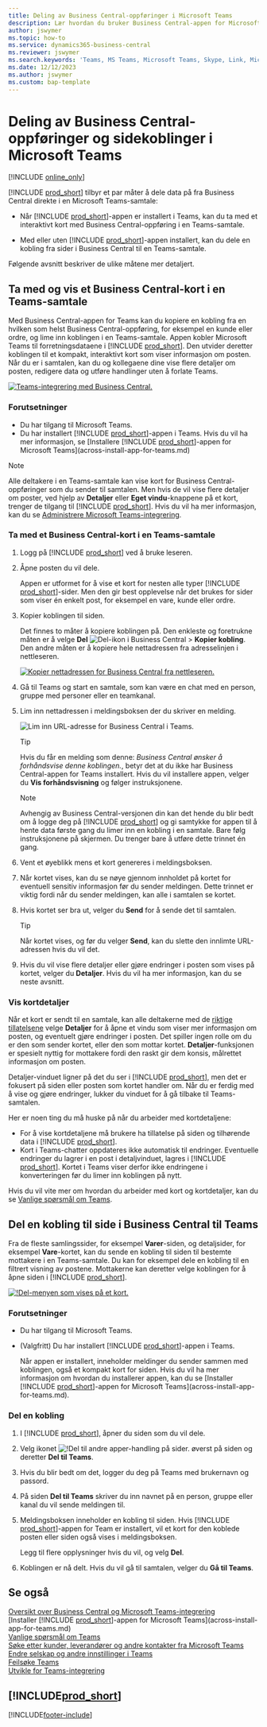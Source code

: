 ```yaml
---
title: Deling av Business Central-oppføringer i Microsoft Teams
description: Lær hvordan du bruker Business Central-appen for Microsoft Teams.
author: jswymer
ms.topic: how-to
ms.service: dynamics365-business-central
ms.reviewer: jswymer
ms.search.keywords: 'Teams, MS Teams, Microsoft Teams, Skype, Link, Microsoft 365, collaborate, collaboration, teamwork, share records'
ms.date: 12/12/2023
ms.author: jswymer
ms.custom: bap-template
---
```


# Deling av Business Central-oppføringer og sidekoblinger i Microsoft Teams

[!INCLUDE [online_only](includes/online_only.md)]

[!INCLUDE [prod_short](includes/prod_short.md)] tilbyr et par måter å dele data på fra Business Central direkte i en Microsoft Teams-samtale:

<!-- 
## Overview
In this article, you'll learn how to use the app to share [!INCLUDE [prod_short](includes/prod_short.md)] records, like a customer, sales order, or invoice, with coworkers in a Teams conversation.
The [!INCLUDE [prod_short](includes/prod_short.md)] app lets you:
[!INCLUDE [prod_short](includes/prod_short.md)] offers an app that connects Microsoft Teams to your business data in [!INCLUDE [prod_short](includes/prod_short.md)], so you can quickly share details across team members and respond faster to inquiries. In this article, you'll learn how to use the app to share [!INCLUDE [prod_short](includes/prod_short.md)] records, like a customer, sales order, or invoice, with coworkers in a Teams conversation.

-->
- Når [!INCLUDE [prod_short](includes/prod_short.md)]-appen er installert i Teams, kan du ta med et interaktivt kort med Business Central-oppføring i en Teams-samtale.

<!--   Copy a link from any Business Central record, like a customer or sales order, then paste the link into a Teams conversation. The app connects Microsoft Teams to your business data in [!INCLUDE [prod_short](includes/prod_short.md)]. It then expands the link into a compact, interactive card that displays information about the record. Once in the conversation, you and coworkers can view more details about the record, edit data, and take action&mdash;without leaving Teams.

  [![Teams integration with Business Central.](media/teams-intro-v3.png)](media/teams-intro-v3.png#lightbox)-->

- Med eller uten [!INCLUDE [prod_short](includes/prod_short.md)]-appen installert, kan du dele en kobling fra sider i Business Central til en Teams-samtale.

  <!-- ![!The Share menu displayed on a card.](media/teams-share-link.png "The Share menu displayed on a card.")-->

Følgende avsnitt beskriver de ulike måtene mer detaljert.

## Ta med og vis et Business Central-kort i en Teams-samtale

Med Business Central-appen for Teams kan du kopiere en kobling fra en hvilken som helst Business Central-oppføring, for eksempel en kunde eller ordre, og lime inn koblingen i en Teams-samtale. Appen kobler Microsoft Teams til forretningsdataene i [!INCLUDE [prod_short](includes/prod_short.md)]\. Den utvider deretter koblingen til et kompakt, interaktivt kort som viser informasjon om posten. Når du er i samtalen, kan du og kollegaene dine vise flere detaljer om posten, redigere data og utføre handlinger uten å forlate Teams.

[![Teams-integrering med Business Central.](media/teams-intro-vBC20.png)](media/teams-intro-vBC20.png#lightbox)

### Forutsetninger

- Du har tilgang til Microsoft Teams.
- Du har installert [!INCLUDE [prod_short](includes/prod_short.md)]-appen i Teams. Hvis du vil ha mer informasjon, se [Installere [!INCLUDE [prod_short](includes/prod_short.md)]-appen for Microsoft Teams](across-install-app-for-teams.md)

> [!NOTE]
> Alle deltakere i en Teams-samtale kan vise kort for Business Central-oppføringer som du sender til samtalen. Men hvis de vil vise flere detaljer om poster, ved hjelp av **Detaljer** eller **Eget vindu**-knappene på et kort, trenger de tilgang til [!INCLUDE [prod_short](includes/prod_short.md)]. Hvis du vil ha mer informasjon, kan du se [Administrere Microsoft Teams-integrering](admin-teams-integration.md#minimum-requirements-1).

### Ta med et Business Central-kort i en Teams-samtale

1. Logg på [!INCLUDE [prod_short](includes/prod_short.md)] ved å bruke leseren.
2. Åpne posten du vil dele.

    Appen er utformet for å vise et kort for nesten alle typer [!INCLUDE [prod_short](includes/prod_short.md)]-sider. Men den gir best opplevelse når det brukes for sider som viser én enkelt post, for eksempel en vare, kunde eller ordre.
3. Kopier koblingen til siden.

    Det finnes to måter å kopiere koblingen på. Den enkleste og foretrukne måten er å velge **Del** ![Del-ikon i Business Central](media/share-icon.png) > **Kopier kobling**. Den andre måten er å kopiere hele nettadressen fra adresselinjen i nettleseren.

    [![Kopier nettadressen for Business Central fra nettleseren.](media/teams-copy-link.png)](media/teams-copy-link.png#lightbox)
4. Gå til Teams og start en samtale, som kan være en chat med en person, gruppe med personer eller en teamkanal.
5. Lim inn nettadressen i meldingsboksen der du skriver en melding.

    ![Lim inn URL-adresse for Business Central i Teams.](media/teams-paste-url-v2.png)

    > [!TIP]
    > Hvis du får en melding som denne: *Business Central ønsker å forhåndsvise denne koblingen.*, betyr det at du ikke har Business Central-appen for Teams installert. Hvis du vil installere appen, velger du **Vis forhåndsvisning** og følger instruksjonene.

    > [!NOTE]
    > Avhengig av Business Central-versjonen din kan det hende du blir bedt om å logge deg på [!INCLUDE [prod_short](includes/prod_short.md)] og gi samtykke for appen til å hente data første gang du limer inn en kobling i en samtale. Bare følg instruksjonene på skjermen. Du trenger bare å utføre dette trinnet én gang.
6. Vent et øyeblikk mens et kort genereres i meldingsboksen.
7. Når kortet vises, kan du se nøye gjennom innholdet på kortet for eventuell sensitiv informasjon før du sender meldingen. Dette trinnet er viktig fordi når du sender meldingen, kan alle i samtalen se kortet.
8. Hvis kortet ser bra ut, velger du **Send** for å sende det til samtalen.

    > [!TIP]
    > Når kortet vises, og før du velger **Send**, kan du slette den innlimte URL-adressen hvis du vil det.
9. Hvis du vil vise flere detaljer eller gjøre endringer i posten som vises på kortet, velger du **Detaljer**. Hvis du vil ha mer informasjon, kan du se neste avsnitt.

### Vis kortdetaljer

Når et kort er sendt til en samtale, kan alle deltakerne med de [riktige tillatelsene](admin-teams-integration.md#permissions) velge **Detaljer** for å åpne et vindu som viser mer informasjon om posten, og eventuelt gjøre endringer i posten. Det spiller ingen rolle om du er den som sender kortet, eller den som mottar kortet. **Detaljer**-funksjonen er spesielt nyttig for mottakere fordi den raskt gir dem konsis, målrettet informasjon om posten.

Detaljer-vinduet ligner på det du ser i [!INCLUDE [prod_short](includes/prod_short.md)], men det er fokusert på siden eller posten som kortet handler om. Når du er ferdig med å vise og gjøre endringer, lukker du vinduet for å gå tilbake til Teams-samtalen.

Her er noen ting du må huske på når du arbeider med kortdetaljene:

- For å vise kortdetaljene må brukere ha tillatelse på siden og tilhørende data i [!INCLUDE [prod_short](includes/prod_short.md)]\.
- Kort i Teams-chatter oppdateres ikke automatisk til endringer. Eventuelle endringer du lagrer i en post i detaljvinduet, lagres i [!INCLUDE [prod_short](includes/prod_short.md)]\. Kortet i Teams viser derfor ikke endringene i konverteringen før du limer inn koblingen på nytt.

Hvis du vil vite mer om hvordan du arbeider med kort og kortdetaljer, kan du se [Vanlige spørsmål om Teams](teams-faq.md).

## <a name="share-link"></a>Del en kobling til side i Business Central til Teams

Fra de fleste samlingssider, for eksempel **Varer**-siden, og detaljsider, for eksempel **Vare**-kortet, kan du sende en kobling til siden til bestemte mottakere i en Teams-samtale. Du kan for eksempel dele en kobling til en filtrert visning av postene. Mottakerne kan deretter velge koblingen for å åpne siden i [!INCLUDE [prod_short](includes/prod_short.md)]\.

[![!Del-menyen som vises på et kort.](media/teams-share-link-v2.png "Del-menyen som vises på et kort.")](media/teams-share-link-v2.png#lightbox)

### Forutsetninger

- Du har tilgang til Microsoft Teams.
- (Valgfritt) Du har installert [!INCLUDE [prod_short](includes/prod_short.md)]-appen i Teams. 

  Når appen er installert, inneholder meldinger du sender sammen med koblingen, også et kompakt kort for siden. Hvis du vil ha mer informasjon om hvordan du installerer appen, kan du se [Installer [!INCLUDE [prod_short](includes/prod_short.md)]-appen for Microsoft Teams](across-install-app-for-teams.md).

### Del en kobling

1. I [!INCLUDE [prod_short](includes/prod_short.md)]\, åpner du siden som du vil dele.
2. Velg ikonet ![!Del til andre apper-handling på sider.](media/share-icon.png) øverst på siden og deretter **Del til Teams**.
3. Hvis du blir bedt om det, logger du deg på Teams med brukernavn og passord.
4. På siden **Del til Teams** skriver du inn navnet på en person, gruppe eller kanal du vil sende meldingen til.
5. Meldingsboksen inneholder en kobling til siden. Hvis [!INCLUDE [prod_short](includes/prod_short.md)]-appen for Team er installert, vil et kort for den koblede posten eller siden også vises i meldingsboksen.

   Legg til flere opplysninger hvis du vil, og velg **Del**.
6. Koblingen er nå delt. Hvis du vil gå til samtalen, velger du **Gå til Teams**.

## Se også

[Oversikt over Business Central og Microsoft Teams-integrering](across-teams-overview.md)  
[Installer [!INCLUDE [prod_short](includes/prod_short.md)]-appen for Microsoft Teams](across-install-app-for-teams.md)  
[Vanlige spørsmål om Teams](teams-faq.md)  
[Søke etter kunder, leverandører og andre kontakter fra Microsoft Teams](across-search-contacts-teams.md)  
[Endre selskap og andre innstillinger i Teams](across-teams-settings.md)  
[Feilsøke Teams](admin-teams-troubleshooting.md)  
[Utvikle for Teams-integrering](/dynamics365/business-central/dev-itpro/developer/devenv-develop-for-teams)  

## [!INCLUDE[prod_short](includes/free_trial_md.md)]  

[!INCLUDE[footer-include](includes/footer-banner.md)]
